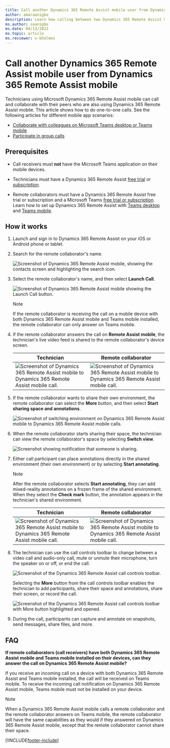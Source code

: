 ```yaml
---
title: Call another Dynamics 365 Remote Assist mobile user from Dynamics 365 Remote Assist mobile
author: amaraanigbo
description: Learn how calling between two Dynamics 365 Remote Assist mobile users works
ms.author: soanigbo
ms.date: 04/13/2022
ms.topic: article
ms.reviewer: v-bholmes
---
```


# Call another Dynamics 365 Remote Assist mobile user from Dynamics 365 Remote Assist mobile

Technicians using Microsoft Dynamics 365 Remote Assist mobile can call and collaborate with their peers who are also using Dynamics 365 Remote Assist mobile. This article shows how to do one-to-one calls. See the following articles for different mobile app scenarios:

- [Collaborate with colleagues on Microsoft Teams desktop or Teams mobile](remote-assist-mobile-to-teams-calls.md)
- [Participate in group calls](group-calling.md)


## Prerequisites

- Call receivers must **not** have the Microsoft Teams application on their mobile devices. 

- Technicians must have a Dynamics 365 Remote Assist [free trial](../try-remote-assist.md) or [subscription](../buy-remote-assist.md).

- Remote collaborators must have a Dynamics 365 Remote Assist free trial or subscription and a Microsoft Teams [free trial or subscription](https://www.microsoft.com/microsoft-365/microsoft-teams/group-chat-software). Learn how to set up Dynamics 365 Remote Assist with [Teams desktop](../teams-pc-all.md) and [Teams mobile](../teams-mobile-all.md).

## How it works

1. Launch and sign in to Dynamics 365 Remote Assist on your iOS or Android phone or tablet.

2. Search for the remote collaborator's name.

    ![Screenshot of Dynamics 365 Remote Assist mobile, showing the contacts screen and highlighting the search icon.](./media/ram-to-ram-search-collaborator.jpg "Search")

3. Select the remote collaborator's name, and then select **Launch Call**.

    ![Screenshot of Dynamics 365 Remote Assist mobile showing the Launch Call button.](./media/ram-to-ram-launch-call.jpg)

   > [!NOTE]
   > If the remote collaborator is receiving the call on a mobile device with both Dynamics 365 Remote Assist mobile and Teams mobile installed, the remote collaborator can only answer on Teams mobile.     

4. If the remote collaborator answers the call on **Remote Assist mobile**, the technician's live video feed is shared to the remote collaborator's device screen.

     |Technician|Remote collaborator|
     |------------------------------------------------|------------------------------------------------|
     |![Screenshot of Dynamics 365 Remote Assist mobile to Dynamics 365 Remote Assist mobile call.](./media/technician-toolbar.jpg)|![Screenshot of Dynamics 365 Remote Assist mobile to Dynamics 365 Remote Assist mobile call.](./media/remote-collaborator-toolbar.jpg)|    

5. If the remote collaborator wants to share their own environment, the remote collaborator can select the **More** button, and then select **Start sharing space and annotations**.

    ![Screenshot of switching environment on Dynamics 365 Remote Assist mobile to Dynamics 365 Remote Assist mobile calls.](./media/share-space-annotations.jpg)

6. When the remote collaborator starts sharing their space, the technician can view the remote collaborator's space by selecting **Switch view**.

    ![Screenshot showing notification that someone is sharing.](./media/notif-started-sharing.png "View others' space")

7. Either call participant can place annotations directly in the shared environment (their own environment) or by selecting **Start annotating**. 

    > [!NOTE] 
    > After the remote collaborator selects **Start annotating**, they can add mixed-reality annotations on a frozen frame of the shared environment. When they select the **Check mark** button, the annotation appears in the technician's shared environment.

     |Technician|Remote collaborator|
     |------------------------------------------------|------------------------------------------------|
     |![Screenshot of Dynamics 365 Remote Assist mobile to Dynamics 365 Remote Assist mobile call.](./media/technician-toolbar-2.jpg)|![Screenshot of Dynamics 365 Remote Assist mobile to Dynamics 365 Remote Assist mobile call.](./media/remote-collaborator-2-toolbar.jpg)|  

8. The technician can use the call controls toolbar to change between a video call and audio-only call, mute or unmute their microphone, turn the speaker on or off, or end the call. 

    ![Screenshot of the Dynamics 365 Remote Assist call controls toolbar.](./media/call-controls-1.jpg)
    
    Selecting the **More** button from the call controls toolbar enables the technician to add participants, share their space and annotations, share their screen, or record the call.
    
    ![Screenshot of the Dynamics 365 Remote Assist call controls toolbar with More button highlighted and opened.](./media/call-controls-more-menu.jpg)

9. During the call, participants can capture and annotate on snapshots, send messages, share files, and more.

## FAQ 

**If remote collaborators (call receivers) have both Dynamics 365 Remote Assist mobile and Teams mobile installed on their devices, can they answer the call on Dynamics 365 Remote Assist mobile?** 

If you receive an incoming call on a device with both Dynamics 365 Remote Assist and Teams mobile installed, the call will be received on Teams mobile. To receive the incoming call notification on Dynamics 365 Remote Assist mobile, Teams mobile must not be installed on your device.

> [!NOTE] 
> When a Dynamics 365 Remote Assist mobile calls a remote collaborator and the remote collaborator answers on Teams mobile, the remote collaborator will have the same capabilities as they would if they answered on Dynamics 365 Remote Assist mobile, except that the remote collaborator cannot share their space.


[!INCLUDE[footer-include](../../includes/footer-banner.md)]
